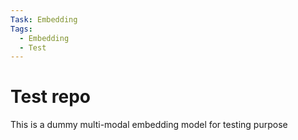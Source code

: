 ```yaml
---
Task: Embedding
Tags:
  - Embedding
  - Test
---
```


# Test repo
This is a dummy multi-modal embedding model for testing purpose
